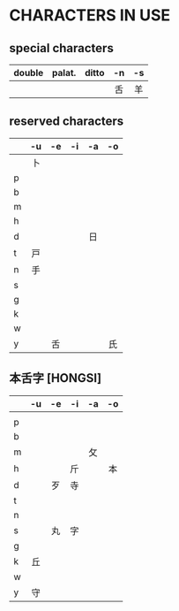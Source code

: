 # CHARACTERS IN USE

## special characters

| double | palat. | ditto  |   -n   |   -s   |
| :----: | :----: | :----: | :----: | :----: |
|   　   |   　   |   　   |   舌   |   羊   |

## reserved characters

|     |  -u  |  -e  |  -i  |  -a  |  -o  |
| :-- | :--: | :--: | :--: | :--: | :--: |
|     |  卜  |  　  |  　  |  　  |  　  |
|  p  |  　  |  　  |  　  |  　  |  　  |
|  b  |  　  |  　  |  　  |  　  |  　  |
|  m  |  　  |  　  |  　  |  　  |  　  |
|  h  |  　  |  　  |  　  |  　  |  　  |
|  d  |  　  |  　  |  　  |  日  |  　  |
|  t  |  戸  |  　  |  　  |  　  |  　  |
|  n  |  手  |  　  |  　  |  　  |  　  |
|  s  |  　  |  　  |  　  |  　  |  　  |
|  g  |  　  |  　  |  　  |  　  |  　  |
|  k  |  　  |  　  |  　  |  　  |  　  |
|  w  |  　  |  　  |  　  |  　  |  　  |
|  y  |  　  |  ⾆  |  　  |  　  |  氏  |

## 本舌字 [HONGSI]

|     |          -u          |          -e          |          -i          |          -a          |          -o          |
| :-- | :------------------: | :------------------: | :------------------: | :------------------: | :------------------: |
|     |                      |                      |                      |                      |                      |
|  p  |                      |                      |                      |                      |                      |
|  b  |                      |                      |                      |                      |                      |
|  m  |                      |                      |                      |         攵           |                      |
|  h  |                      |                      |         斤           |                      |         本           |
|  d  |                      |         歹           |         寺           |                      |                      |
|  t  |                      |                      |                      |                      |                      |
|  n  |                      |                      |                      |                      |                      |
|  s  |                      |         丸           |         字           |                      |                      |
|  g  |                      |                      |                      |                      |                      |
|  k  |         丘           |                      |                      |                      |                      |
|  w  |                      |                      |                      |                      |                      |
|  y  |         守           |                      |                      |                      |                      |
